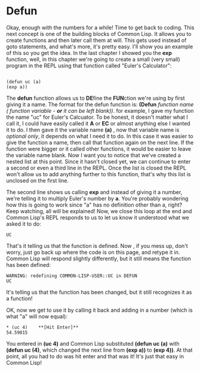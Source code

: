 # Defun

Okay, enough with the numbers for a while! Time to get back to coding. This next concept is one of the building blocks of Common Lisp. It allows you to create functions
and then later call them at will. This gets used instead of goto statements, and what's more, it's pretty easy.  I'll show you an example of this so you
get the idea. In the last chapter I showed you the **exp** function, well, in this chapter we're going to create a small (very small) program in the REPL
using that function called "Euler's Calculator":

```

(defun uc (a)
(exp a))

```

The **defun** function allows us to **DE**fine the **FUN**ction we're using by first giving it a name. The format for the defun function is:
**(Defun** *function name* *( function variable - **or** it can be left blank))*. for example, I gave my function the name "uc" for Euler's Calcuator.
To be honest, it doesn't matter what I call it, I could have easily called it **A** or **EC** or almost anything else I wanted it to do. 
I then gave it the variable name **(a)** , now that variable name is *optional only*, it depends on what I need it to do. In this case it was easier
to give the function a name, then call that function again on the next line. If the function were bigger or it called other functions, it would
be easier to leave the variable name blank. Now I want you to notice that we've created a nested list at this point. Since it hasn't closed yet, we can continue to 
enter a second or even a third line in the REPL. Once the list is closed the REPL won't allow us to add anything further to this function, that's why this list is 
unclosed on the  first line.

The second line shows us calling **exp** and instead of giving it a number, we're telling it to multiply Euler's number by **a**. You're probably wondering how
this is going to work since "a" has no definition other than a, right?  Keep watching, all will be explained!  Now, we close this loop at the end and Common Lisp's
REPL responds to us to let us know it understood what we asked it to do:

```
UC

```

That's it telling us that the function is defined.  Now , if you mess up, don't worry, just go back up where the code is on this page, and retype it in.
Common Lisp will respond slightly differently, but it still means the function has been defined:

```
WARNING: redefining COMMON-LISP-USER::UC in DEFUN
UC

```

It's telling us that the function has been changed, but it still recognizes it as a function!

OK, now we get to use it by calling it back and adding in a number (which is what "a" will now equal):

```
* (uc 4)    **[Hit Enter]**
54.59815

```

You entered in **(uc 4)** and Common Lisp substituted **(defun uc (a)**  with **(defun uc (4)**, which changed the next line from **(exp a))** to **(exp 4))**. At that 
point, all you had to do was hit enter and that was it!  It's just that easy in Common Lisp!

